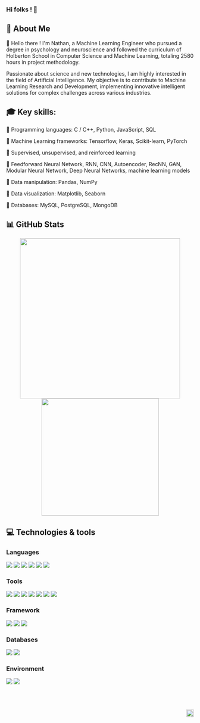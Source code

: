 ### Hi folks ! 👋

## :man: About Me

💬 Hello there ! I'm Nathan, a Machine Learning Engineer who pursued a degree in psychology and neuroscience and followed the curriculum of Holberton School in Computer Science and Machine Learning, totaling 2580 hours in project methodology.

Passionate about science and new technologies, I am highly interested in the field of Artificial Intelligence. My objective is to contribute to Machine Learning Research and Development, implementing innovative intelligent solutions for complex challenges across various industries.

## 🎓 Key skills:
🔹 Programming languages: C / C++, Python, JavaScript, SQL

🔹 Machine Learning frameworks: Tensorflow, Keras, Scikit-learn, PyTorch

🔹 Supervised, unsupervised, and reinforced learning

🔹 Feedforward Neural Network, RNN, CNN, Autoencoder, RecNN, GAN, Modular Neural Network, Deep Neural Networks, machine learning models

🔹 Data manipulation: Pandas, NumPy

🔹 Data visualization: Matplotlib, Seaborn

🔹 Databases: MySQL, PostgreSQL, MongoDB

## :bar_chart: GitHub Stats

<div align="center">

<img width="430" src="https://github-readme-stats.vercel.app/api?username=sarolus&theme=dark&show_icons=true&hide=stars" />

<img width="315" src="https://github-readme-stats.vercel.app/api/top-langs/?username=sarolus&theme=dark&layout=compact" />

</div>

<div align="center">

<!-- <img width="500" align="center" src="https://github-readme-stats.nathanchu.vercel.app/api/wakatime?username=Sarolus&cache_seconds=1800&theme=dark" /> -->

</div>

## :computer: Technologies & tools

### Languages

![](https://img.shields.io/badge/Language-C-informational?style=flat&logo=C&logoColor=0a83f4&color=2fbf64)
![](https://img.shields.io/badge/Language-Python-informational?style=flat&logo=python&logoColor=0aa6f4&color=2fbf64)
![](https://img.shields.io/badge/Language-JavaScript-informational?style=flat&logo=javascript&logoColor=f9db06&color=2fbf64)
![](https://img.shields.io/badge/Language-Ruby-informational?style=flat&logo=ruby&logoColor=f9db06&color=2fbf64)
![](https://img.shields.io/badge/Language-Bash-informational?style=flat&logoColor=f9db06&color=2fbf64)
![](https://img.shields.io/badge/Language-SQL-informational?style=flat&logoColor=f9db06&color=2fbf64)

### Tools

![](https://img.shields.io/badge/Tool-VScode-informational?style=flat&logo=visualstudio&logoColor=0aa6f4&color=f9db06)
![](https://img.shields.io/badge/Tool-Docker-informational?style=flat&logo=docker&logoColor=0aa6f4&color=f9db06)
![](https://img.shields.io/badge/Tool-Spyder-informational?style=flat&logo=spyder-ide&logoColor=0aa6f4&color=f9db06)
![](https://img.shields.io/badge/Tool-Tensorflow-informational?style=flat&logo=tensorflow&logoColor=0aa6f4&color=f9db06)
![](https://img.shields.io/badge/Tool-Keras-informational?style=flat&logo=keras&logoColor=0aa6f4&color=f9db06)
![](https://img.shields.io/badge/Tool-Scikit_learn-informational?style=flat&logo=scikit-learn&logoColor=0aa6f4&color=f9db06)
![](https://img.shields.io/badge/Tool-Pandas-informational?style=flat&logo=pandas&logoColor=0aa6f4&color=f9db06)

### Framework

![](https://img.shields.io/badge/Framework-Flask-informational?style=flat&logo=flask&logoColor=000000&color=f46320)
![](https://img.shields.io/badge/Framework-RubyOnRails-informational?style=flat&logo=ruby-on-rails&logoColor=000000&color=f46320)
![](https://img.shields.io/badge/Framework-Django-informational?style=flat&logo=django&logoColor=000000&color=f46320)

### Databases

![](https://img.shields.io/badge/Database-MySQL-informational?style=flat&logo=mysql&logoColor=000000&color=a12110)
![](https://img.shields.io/badge/Database-MongoDB-informational?style=flat&logo=mongodb&logoColor=000000&color=a12110)

### Environment

![](https://img.shields.io/badge/OS-Linux-informational?style=flat&logo=linux&logoColor=000000&color=2ad2be)
![](https://img.shields.io/badge/OS-Windows-informational?style=flat&logo=windows&logoColor=000000&color=2ad2be)


<br/>
<br/>
<br/>

<div align="right">

<img height="20" src="https://komarev.com/ghpvc/?username=sarolus&label=Views&color=2fbf64&style=flat" alt="views on github" />

</div>

<!--
**Sarolus/Sarolus** is a ✨ _special_ ✨ repository because its `README.md` (this file) appears on your GitHub profile.

Here are some ideas to get you started:

- 🔭 I’m currently working on ...
- 🌱 I’m currently learning ...
- 👯 I’m looking to collaborate on ...
- 🤔 I’m looking for help with ...
- 💬 Ask me about ...
- 📫 How to reach me: ...
- 😄 Pronouns: ...
- ⚡ Fun fact: ...
-->
